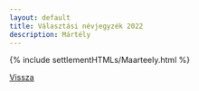 ```yaml
---
layout: default
title: Választási névjegyzék 2022
description: Mártély
---
```


{% include settlementHTMLs/Maarteely.html %}

[Vissza](./)